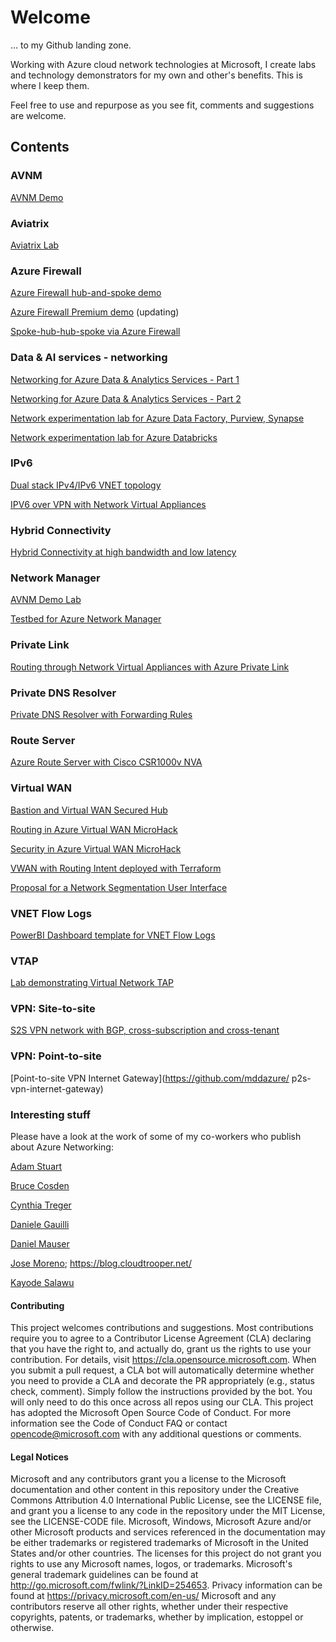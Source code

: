 # Welcome

... to my Github landing zone. 

Working with Azure cloud network technologies at Microsoft, I create labs and technology demonstrators for my own and other's benefits. This is where I keep them. 

Feel free to use and repurpose as you see fit, comments and suggestions are welcome.

## Contents

### AVNM

[AVNM Demo](https://github.com/mddazure/avnm-demo)

### Aviatrix

[Aviatrix Lab](https://github.com/mddazure/aviatrix-lab)

### Azure Firewall
[Azure Firewall hub-and-spoke demo](https://github.com/mddazure/azurefirewall-hub-spoke-demo)

[Azure Firewall Premium demo](https://github.com/mddazure/azurefirewall-premium-preview)
(updating)

[Spoke-hub-hub-spoke via Azure Firewall](https://github.com/mddazure/spoke-hub-hub-spoke-demo)

### Data & AI services - networking
[Networking for Azure Data & Analytics Services - Part 1](https://github.com/mddazure/azure-data-services-networking-part-1)

[Networking for Azure Data & Analytics Services - Part 2](https://github.com/mddazure/azure-data-services-networking-part-2)

[Network experimentation lab for Azure Data Factory, Purview, Synapse](https://github.com/mddazure/adf-purview-synapse-lab)

[Network experimentation lab for Azure Databricks](https://github.com/mddazure/databricks-lab)

### IPv6
[Dual stack IPv4/IPv6 VNET topology](https://github.com/mddazure/ipv6-in-vnet-bicep)

[IPV6 over VPN with Network Virtual Appliances](https://github.com/mddazure/ipv6-over-vpn-nva)

### Hybrid Connectivity
[Hybrid Connectivity at high bandwidth and low latency](https://github.com/mddazure/az-latency-test)

### Network Manager
[AVNM Demo Lab](https://github.com/mddazure/avnm-demo)

[Testbed for Azure Network Manager](https://github.com/mddazure/multiple-vnets-with-vms)

### Private Link
[Routing through Network Virtual Appliances with Azure Private Link](https://github.com/mddazure/azure-privatelink-routing)

### Private DNS Resolver
[Private DNS Resolver with Forwarding Rules](https://github.com/mddazure/dns-resolver-lab/)

### Route Server
[Azure Route Server with Cisco CSR1000v NVA](https://github.com/mddazure/azure-route-server-lab)

### Virtual WAN
[Bastion and Virtual WAN Secured Hub](https://github.com/mddazure/bastion-and-secure-hub)

[Routing in Azure Virtual WAN MicroHack](https://github.com/mddazure/azure-vwan-microhack)

[Security in Azure Virtual WAN MicroHack](https://github.com/mddazure/azure-vwan-security-microhack)

[VWAN with Routing Intent deployed with Terraform](https://github.com/mddazure/vwan-routing-intent-vpn-terraform)

[Proposal for a Network Segmentation User Interface](https://github.com/mddazure/vwan-segmentation-ui)

### VNET Flow Logs
[PowerBI Dashboard template for VNET Flow Logs](https://github.com/mddazure/vnet-flow-logs-powerbi)

### VTAP
[Lab demonstrating Virtual Network TAP](https://github.com/mddazure/virtual-network-tap-lab)

### VPN: Site-to-site
[S2S VPN network with BGP, cross-subscription and cross-tenant](https://github.com/mddazure/s2s-vpn)

### VPN: Point-to-site
[Point-to-site VPN Internet Gateway](https://github.com/mddazure/
p2s-vpn-internet-gateway)

### Interesting stuff

Please have a look at the work of some of my co-workers who publish about Azure Networking:

[Adam Stuart](https://github.com/adstuart)

[Bruce Cosden](https://github.com/bcosden)

[Cynthia Treger](https://github.com/cynthiatreger)

[Daniele Gauilli](https://github.com/Danieleg82)

[Daniel Mauser](https://github.com/dmauser)

[Jose Moreno](https://github.com/erjosito); 
https://blog.cloudtrooper.net/

[Kayode Salawu](https://github.com/kaysalawu)

#### Contributing
This project welcomes contributions and suggestions. Most contributions require you to agree to a Contributor License Agreement (CLA) declaring that you have the right to, and actually do, grant us the rights to use your contribution. For details, visit https://cla.opensource.microsoft.com.
When you submit a pull request, a CLA bot will automatically determine whether you need to provide a CLA and decorate the PR appropriately (e.g., status check, comment). Simply follow the instructions provided by the bot. You will only need to do this once across all repos using our CLA.
This project has adopted the Microsoft Open Source Code of Conduct. For more information see the Code of Conduct FAQ or contact opencode@microsoft.com with any additional questions or comments.
#### Legal Notices
Microsoft and any contributors grant you a license to the Microsoft documentation and other content in this repository under the Creative Commons Attribution 4.0 International Public License, see the LICENSE file, and grant you a license to any code in the repository under the MIT License, see the LICENSE-CODE file.
Microsoft, Windows, Microsoft Azure and/or other Microsoft products and services referenced in the documentation may be either trademarks or registered trademarks of Microsoft in the United States and/or other countries. The licenses for this project do not grant you rights to use any Microsoft names, logos, or trademarks. Microsoft's general trademark guidelines can be found at http://go.microsoft.com/fwlink/?LinkID=254653.
Privacy information can be found at https://privacy.microsoft.com/en-us/
Microsoft and any contributors reserve all other rights, whether under their respective copyrights, patents, or trademarks, whether by implication, estoppel or otherwise.




